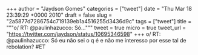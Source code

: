 
+++
author = "Jaydson Gomes"
categories = ["tweet"]
date = "Thu Mar 18 23:39:29 +0000 2010"
draft = false
slug = "2a5877d7286754c719139eb1a4516255d3436d9c"
tags = ["tweet"]
title = """o/ RT: @paulinhazucco: Só..."""
tweet = true
micro = true
tweet_url = "https://twitter.com/jaydson/status/10695346598"
+++
o/ RT: @paulinhazucco: Só eu não sei o q é e não me interesso por esse tal de rebolation? #ET
